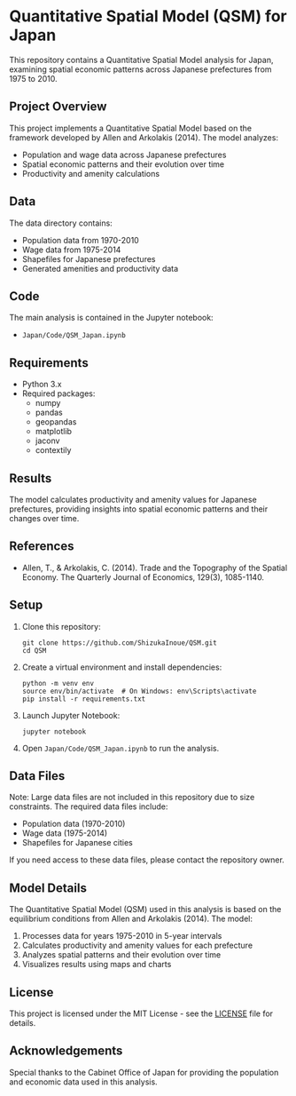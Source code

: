 # Quantitative Spatial Model (QSM) for Japan

This repository contains a Quantitative Spatial Model analysis for Japan, examining spatial economic patterns across Japanese prefectures from 1975 to 2010.

## Project Overview

This project implements a Quantitative Spatial Model based on the framework developed by Allen and Arkolakis (2014). The model analyzes:

- Population and wage data across Japanese prefectures
- Spatial economic patterns and their evolution over time
- Productivity and amenity calculations

## Data

The data directory contains:
- Population data from 1970-2010
- Wage data from 1975-2014
- Shapefiles for Japanese prefectures
- Generated amenities and productivity data

## Code

The main analysis is contained in the Jupyter notebook:
- `Japan/Code/QSM_Japan.ipynb`

## Requirements

- Python 3.x
- Required packages:
  - numpy
  - pandas
  - geopandas
  - matplotlib
  - jaconv
  - contextily

## Results

The model calculates productivity and amenity values for Japanese prefectures, providing insights into spatial economic patterns and their changes over time.

## References

- Allen, T., & Arkolakis, C. (2014). Trade and the Topography of the Spatial Economy. The Quarterly Journal of Economics, 129(3), 1085-1140. 

## Setup

1. Clone this repository:
   ```
   git clone https://github.com/ShizukaInoue/QSM.git
   cd QSM
   ```

2. Create a virtual environment and install dependencies:
   ```
   python -m venv env
   source env/bin/activate  # On Windows: env\Scripts\activate
   pip install -r requirements.txt
   ```

3. Launch Jupyter Notebook:
   ```
   jupyter notebook
   ```

4. Open `Japan/Code/QSM_Japan.ipynb` to run the analysis.

## Data Files

Note: Large data files are not included in this repository due to size constraints. The required data files include:
- Population data (1970-2010)
- Wage data (1975-2014)
- Shapefiles for Japanese cities

If you need access to these data files, please contact the repository owner.

## Model Details

The Quantitative Spatial Model (QSM) used in this analysis is based on the equilibrium conditions from Allen and Arkolakis (2014). The model:

1. Processes data for years 1975-2010 in 5-year intervals
2. Calculates productivity and amenity values for each prefecture
3. Analyzes spatial patterns and their evolution over time
4. Visualizes results using maps and charts


## License

This project is licensed under the MIT License - see the [LICENSE](LICENSE) file for details.

## Acknowledgements

Special thanks to the Cabinet Office of Japan for providing the population and economic data used in this analysis.
